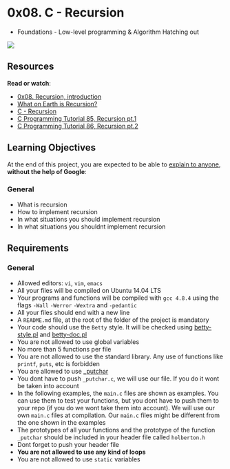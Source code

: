 # 0x08. C - Recursion

-   Foundations - Low-level programming & Algorithm  Hatching out

![](https://s3.amazonaws.com/intranet-projects-files/holbertonschool-low_level_programming/219/a88.jpg)

## Resources

**Read or watch**:

-   [0x08. Recursion, introduction](https://intranet.hbtn.io/rltoken/g3Ad0OyVWFDcLFUsTHREmw "0x08. Recursion, introduction")
-   [What on Earth is Recursion?](https://intranet.hbtn.io/rltoken/2EGCEPVnMI-2DHexDv_eog "What on Earth is Recursion?")
-   [C - Recursion](https://intranet.hbtn.io/rltoken/hVLQFbmh7l9Fb6TKZpPHUg "C - Recursion")
-   [C Programming Tutorial 85, Recursion pt.1](https://intranet.hbtn.io/rltoken/MvRHIlpXvInQh0e6yegKkg "C Programming Tutorial 85, Recursion pt.1")
-   [C Programming Tutorial 86, Recursion pt.2](https://intranet.hbtn.io/rltoken/CYd7QYGpVE_TmfjRJwZOwg "C Programming Tutorial 86, Recursion pt.2")

## Learning Objectives

At the end of this project, you are expected to be able to  [explain to anyone](https://intranet.hbtn.io/rltoken/dWdyVgHXiLNJ0EvT0gW20Q "explain to anyone"),  **without the help of Google**:

### General

-   What is recursion
-   How to implement recursion
-   In what situations you should implement recursion
-   In what situations you shouldnt implement recursion

## Requirements

### General

-   Allowed editors:  `vi`,  `vim`,  `emacs`
-   All your files will be compiled on Ubuntu 14.04 LTS
-   Your programs and functions will be compiled with  `gcc 4.8.4`  using the flags  `-Wall`  `-Werror`  `-Wextra`  and  `-pedantic`
-   All your files should end with a new line
-   A  `README.md`  file, at the root of the folder of the project is mandatory
-   Your code should use the  `Betty`  style. It will be checked using  [betty-style.pl](https://github.com/holbertonschool/Betty/blob/master/betty-style.pl "betty-style.pl")  and  [betty-doc.pl](https://github.com/holbertonschool/Betty/blob/master/betty-doc.pl "betty-doc.pl")
-   You are not allowed to use global variables
-   No more than 5 functions per file
-   You are not allowed to use the standard library. Any use of functions like  `printf`,  `puts`, etc is forbidden
-   You are allowed to use  [_putchar](https://github.com/holbertonschool/_putchar.c/blob/master/_putchar.c "_putchar")
-   You dont have to push  `_putchar.c`, we will use our file. If you do it wont be taken into account
-   In the following examples, the  `main.c`  files are shown as examples. You can use them to test your functions, but you dont have to push them to your repo (if you do we wont take them into account). We will use our own  `main.c`  files at compilation. Our  `main.c`  files might be different from the one shown in the examples
-   The prototypes of all your functions and the prototype of the function  `_putchar`  should be included in your header file called  `holberton.h`
-   Dont forget to push your header file
-   **You are not allowed to use any kind of loops**
-   You are not allowed to use  `static`  variables

